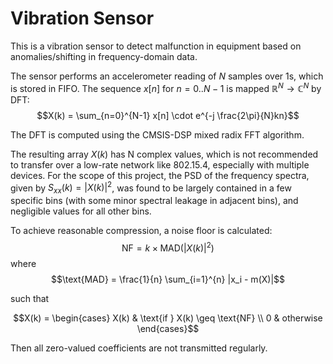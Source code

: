 # Vibration Sensor

This is a vibration sensor to detect malfunction in equipment based on anomalies/shifting in frequency-domain data.

The sensor performs an accelerometer reading of $N$ samples over 1s, which is stored in FIFO. The sequence $x[n]$ for $n=0..N-1$ is mapped  $\mathbb{R}^N \rightarrow \mathbb{C}^N$ by DFT:
$$X(k) = \sum_{n=0}^{N-1} x[n] \cdot e^{-j \frac{2\pi}{N}kn}$$


The DFT is computed using the CMSIS-DSP mixed radix FFT algorithm.

The resulting array $X(k)$ has N complex values, which is not recommended to transfer over a low-rate network like 802.15.4, especially with multiple devices. 
For the scope of this project, the PSD of the frequency spectra, given by $S_{xx}(k) = |X(k)|^2$, was found to be largely contained in a few specific bins (with some minor spectral leakage in adjacent bins), and negligible values for all other bins.
<br>

To achieve reasonable compression, a noise floor is calculated:
$$\text{NF} = k \times \text{MAD}(|X(k)|^2)$$
where $$\text{MAD} = \frac{1}{n} \sum_{i=1}^{n} |x_i - m(X)|$$

such that 
```math
X(k) = \begin{cases}
    X(k) & \text{if } X(k) \geq \text{NF} \\
    0 & otherwise
\end{cases}
```
Then all zero-valued coefficients are not transmitted regularly.
